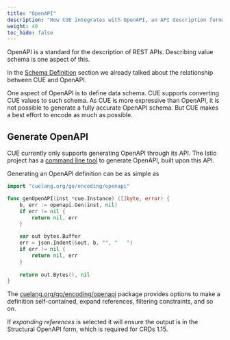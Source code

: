 ```yaml
---
title: "OpenAPI"
description: "How CUE integrates with OpenAPI, an API description format for REST"
weight: 40
toc_hide: false
---
```


OpenAPI is a standard for the description of REST APIs.
Describing value schema is one aspect of this.
<!-- TODO: Update URL -->
In the [Schema Definition](/docs/usecases/datadef) section we already
talked about the relationship between CUE and OpenAPI.

One aspect of OpenAPI is to define data schema.
CUE supports converting CUE values to such schema.
As CUE is more expressive than OpenAPI, it is not possible to generate
a fully accurate OpenAPI schema.
But CUE makes a best effort to encode as much as possible.


## Generate OpenAPI

CUE currently only supports generating OpenAPI through its API.
The Istio project has a
[command line tool](https://github.com/istio/tools/tree/master/cmd/cue-gen)
to generate OpenAPI, built upon this API.

Generating an OpenAPI definition can be as simple as

```go
import "cuelang.org/go/encoding/openapi"

func genOpenAPI(inst *cue.Instance) ([]byte, error) {
    b, err := openapi.Gen(inst, nil)
    if err != nil {
        return nil, err
    }

    var out bytes.Buffer
    err = json.Indent(&out, b, "", "   ")
    if err != nil {
        return nil, err
    }
    
    return out.Bytes(), nil
}
```

The [cuelang.org/go/encoding/openapi](https://pkg.go.dev/cuelang.org/go/encoding/openapi)
package provides options to make a definition self-contained,
expand references, filtering constraints, and so on.

If _expanding references_ is selected it will ensure the output is
in the Structural OpenAPI form, which is required for CRDs 1.15.
